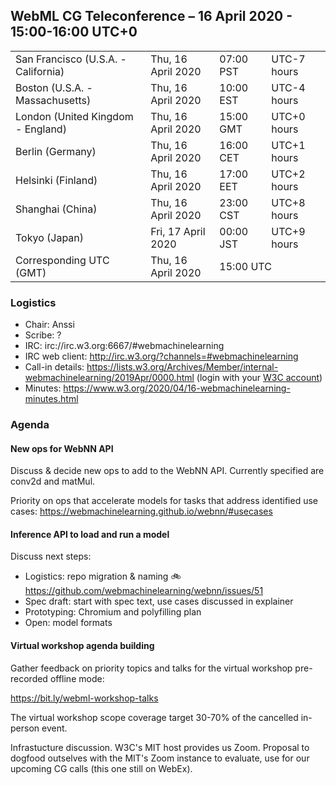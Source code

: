 ## WebML CG Teleconference – 16 April 2020 - 15:00-16:00 UTC+0

<table>
<tr><td> San Francisco (U.S.A. - California) <td> Thu, 16 April 2020 <td> 07:00 PST <td> UTC-7 hours
<tr><td> Boston (U.S.A. - Massachusetts) <td> Thu, 16 April 2020 <td> 10:00 EST <td> UTC-4 hours
<tr><td> London (United Kingdom - England) <td> Thu, 16 April 2020 <td> 15:00 GMT <td> UTC+0 hours
<tr><td> Berlin (Germany) <td> Thu, 16 April 2020 <td> 16:00 CET <td> UTC+1 hours
<tr><td> Helsinki (Finland) <td> Thu, 16 April 2020 <td> 17:00 EET <td> UTC+2 hours
<tr><td> Shanghai (China) <td> Thu, 16 April 2020 <td> 23:00 CST <td> UTC+8 hours
<tr><td> Tokyo (Japan) <td> Fri, 17 April 2020 <td> 00:00 JST <td> UTC+9 hours
<tr><td> Corresponding UTC (GMT) <td> Thu, 16 April 2020 <td colspan=2> 15:00 UTC
</table>

### Logistics

* Chair: Anssi
* Scribe: ?
* IRC: irc://irc.w3.org:6667/#webmachinelearning
* IRC web client: http://irc.w3.org/?channels=#webmachinelearning
* Call-in details: https://lists.w3.org/Archives/Member/internal-webmachinelearning/2019Apr/0000.html (login with your [W3C account](https://www.w3.org/Help/Account/))
* Minutes: https://www.w3.org/2020/04/16-webmachinelearning-minutes.html

### Agenda

#### New ops for WebNN API

Discuss & decide new ops to add to the WebNN API. Currently specified are conv2d and matMul.

Priority on ops that accelerate models for tasks that address identified use cases:
https://webmachinelearning.github.io/webnn/#usecases

#### Inference API to load and run a model

Discuss next steps:

- Logistics: repo migration & naming 🚲https://github.com/webmachinelearning/webnn/issues/51
- Spec draft: start with spec text, use cases discussed in explainer
- Prototyping: Chromium and polyfilling plan
- Open: model formats

#### Virtual workshop agenda building

Gather feedback on priority topics and talks for the virtual workshop pre-recorded offline mode:

https://bit.ly/webml-workshop-talks 

The virtual workshop scope coverage target 30-70% of the cancelled in-person event.

Infrastucture discussion. W3C's MIT host provides us Zoom. Proposal to dogfood outselves with the MIT's Zoom instance to evaluate, use for our upcoming CG calls (this one still on WebEx).
